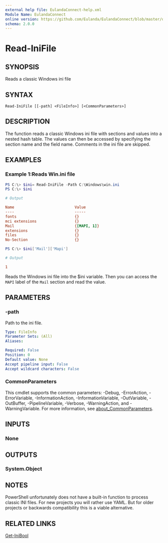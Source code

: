 ```yaml
---
external help file: EulandaConnect-help.xml
Module Name: EulandaConnect
online version: https://github.com/Eulanda/EulandaConnect/blob/master/docs/Read-IniFile.md
schema: 2.0.0
---
```


# Read-IniFile

## SYNOPSIS
Reads a classic Windows ini file

## SYNTAX

```
Read-IniFile [[-path] <FileInfo>] [<CommonParameters>]
```

## DESCRIPTION
The function reads a classic Windows ini file with sections and values into a nested hash table. The values can then be accessed by specifying the section name and the field name. Comments in the ini file are skipped.

## EXAMPLES

### Example 1:Reads Win.ini file
```powershell
PS C:\> $ini= Read-IniFile -Path C:\Windows\win.ini
PS C:\> $ini
```

```ini
# Output

Name                           Value
----                           -----
fonts                          {}
mci extensions                 {}
Mail                           {[MAPI, 1]}
extensions                     {}
files                          {}
No-Section                     {}
```

```powershell
PS C:\> $ini['Mail']['Mapi']
```

```ini
# Output

1
```

Reads the Windows ini file into the $ini variable. Then you can access the `MAPI` label of the `Mail` section and read the value.

## PARAMETERS

### -path
Path to the ini file.

```yaml
Type: FileInfo
Parameter Sets: (All)
Aliases:

Required: False
Position: 0
Default value: None
Accept pipeline input: False
Accept wildcard characters: False
```

### CommonParameters
This cmdlet supports the common parameters: -Debug, -ErrorAction, -ErrorVariable, -InformationAction, -InformationVariable, -OutVariable, -OutBuffer, -PipelineVariable, -Verbose, -WarningAction, and -WarningVariable. For more information, see [about_CommonParameters](http://go.microsoft.com/fwlink/?LinkID=113216).

## INPUTS

### None

## OUTPUTS

### System.Object
## NOTES

PowerShell unfortunately does not have a built-in function to process classic INI files. For new projects you will rather use YAML. But for older projects or backwards compatibility this is a viable alternative.

## RELATED LINKS

[Get-IniBool](./functions/Get-IniBool.md)
